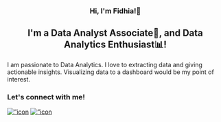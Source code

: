 
<h3 align="center">
  Hi, I'm Fidhia!🙌
</h3>
<h2 align="center">
  I'm a Data Analyst Associate🔰, and Data Analytics Enthusiast📊!
</h2>
<p>
  I am passionate to Data Analytics. I love to extracting data and giving actionable insights. Visualizing data to a dashboard would be my point of interest.
</p>
<h3>
  Let's connect with me!
</h3>
<a href=”https://www.linkedin.com/in/fidhiaaka/"><img align=”left” src=”https://github.com/anothaped/DA-portfolio/blob/6188f86f241814015ce9cce6e4dd6832711c6892/assets/linkedin.svg" alt=”icon | LinkedIn” width=”21px”/></a>
<a href=”fidhiaainunk@gmail.com"><img align=”left” src=”https://github.com/anothaped/DA-portfolio/blob/6188f86f241814015ce9cce6e4dd6832711c6892/assets/linkedin.svg" alt=”icon | LinkedIn” width=”21px”/></a>
